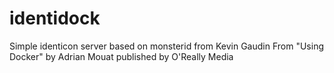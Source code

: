 identidock
==========
Simple identicon server based on monsterid from Kevin Gaudin
From "Using Docker" by Adrian Mouat published by O'Really Media
